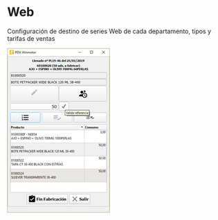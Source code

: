 # Web

Configuración de destino de series Web de cada departamento, tipos y tarifas de ventas

![](../../../.gitbook/assets/image%20%28368%29.png)

